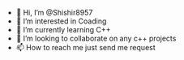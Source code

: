 - 👋 Hi, I’m @Shishir8957
- 👀 I’m interested in Coading
- 🌱 I’m currently learning C++
- 💞️ I’m looking to collaborate on any c++ projects
- 📫 How to reach me just send me request

<!---
Shishir8957/Shishir8957 is a ✨ special ✨ repository because its `README.md` (this file) appears on your GitHub profile.
You can click the Preview link to take a look at your changes.
--->
